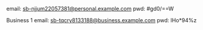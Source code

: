 email: sb-njjum22057381@personal.example.com
pwd: #gd0/==W



Business 1
email: sb-tqcry8133188@business.example.com
pwd: lHo*94%z


<!-- Business 2
email: sb-tqcry8133188@business.example.com
pwd: lHo*94%z -->
